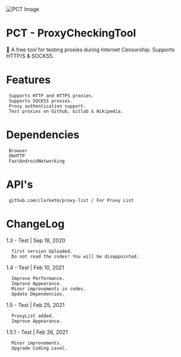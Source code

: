 ![PCT Image](https://repository-images.githubusercontent.com/329356601/4f923a00-661d-11eb-8d56-6f47f7ff6ef0)
# PCT - ProxyCheckingTool
🚀 A free tool for testing proxies during Internet Censorship. Supports HTTP/S &amp; SOCKS5.
# Features
     Supports HTTP and HTTPS proxies.
     Supports SOCKS5 proxies.
     Proxy authentication support.
     Test proxies on Github, Gitlab & Wikipedia.
# Dependencies
     Browser
     OkHTTP
     FastAndroidNetworking
     
# API's
     github.com/clarketm/proxy-list / For Proxy List
     
# ChangeLog
1.3 - Test | Sep 18, 2020

      first version Uploaded.
      Do not read the codes! You will be disappointed.
      
1.4 - Test | Feb 10, 2021

      Improve Performance.
      Improve Appearance.
      Minor improvements in codes.
      Update Dependencies.
      
1.5 - Test | Feb 25, 2021

      ProxyList added.
      Improve Appearance.
      
1.5.1 - Test | Feb 26, 2021
      
      Minor improvements.
      Upgrade Coding Level.
